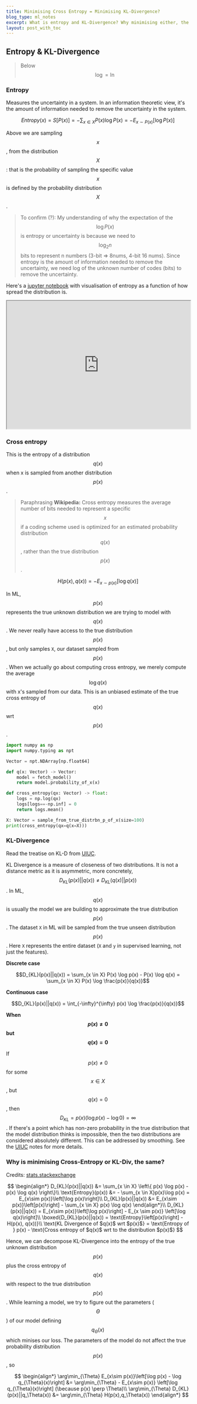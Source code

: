 ```yaml
---
title: Minimising Cross Entropy = Minimising KL-Divergence?
blog_type: ml_notes
excerpt: What is entropy and KL-Divergence? Why minimising either, the same?
layout: post_with_toc
---
```

## Entropy & KL-Divergence

> Below $$ \log = \ln $$

### Entropy
Measures the uncertainty in a system. In an information theoretic view, it's the
amount of information needed to remove the uncertainty in the system.

$$Entropy(x) = S\left[P(x)\right] = - \sum_{x \in X}P(x)\log P(x) = - E_{x \sim P(x)} [\log P(x)]$$

Above we are sampling $$x$$, from the distribution $$X$$: that is the probability of
sampling the specific value $$x$$ is defined by the probability distribution $$X$$. 
> To confirm (?): My understanding of why the expectation of the $$\log P(x)$$ is entropy or uncertainty
> is because we need to $$\log_2 n$$ bits to represent n numbers
> (3-bit => 8nums, 4-bit 16 nums). Since entropy is the amount of information needed to
> remove the uncertainty, we need log of the unknown number of codes (bits) to remove
> the uncertainty.

Here's a [jupyter notebook](https://nbviewer.org/gist/psvishnu91/738cbc59e9f80fa72c3942e9aa2cfd48) 
with visualisation of entropy as a function of how spread the distribution is.

<iframe 
    src="https://nbviewer.org/gist/psvishnu91/738cbc59e9f80fa72c3942e9aa2cfd48"
    title="Entropy as a function of how spread out a distribution is."
    width="100%" height="350"
>
</iframe>

### Cross entropy

This is the entropy of a distribution $$q(x)$$ when x is sampled from another distribution
$$p(x)$$. 

> Paraphrasing **Wikipedia:** Cross entropy measures the average number of bits needed to represent
> a specific $$x$$ if a coding scheme used is optimized for an
> estimated probability distribution $$q(x)$$, rather than the true distribution $$p(x)$$.

$$ H(p(x), q(x)) = - E_{x \sim p(x)}\left[ \log q(x) \right] $$

In ML, $$p(x)$$ represents the true unknown distribution we are trying to model with $$q(x)$$.
We never really have access to the true distribution $$p(x)$$, but only samples `X`, our
dataset sampled from $$p(x)$$. When we actually go about computing cross entropy, we merely
compute the average $$\log q(x)$$ with x's sampled from our data. This is an unbiased estimate
of the true cross entropy of $$q(x)$$ wrt $$p(x)$$.

``` python
import numpy as np
import numpy.typing as npt

Vector = npt.NDArray[np.float64]

def q(x: Vector) -> Vector:
    model = fetch_model()
    return model.probability_of_x(x)

def cross_entropy(qx: Vector) -> float:
    logs = np.log(qx)
    logs[logs==-np.inf] = 0
    return logs.mean()

X: Vector = sample_from_true_distrbn_p_of_x(size=100)
print(cross_entropy(qx=q(x=X)))
```

### KL-Divergence
Read the treatise on KL-D from [UIUC](http://hanj.cs.illinois.edu/cs412/bk3/KL-divergence.pdf).

KL Divergence is a measure of closeness of two distributions. It is not a distance metric
as it is asymmetric, more concretely, $$D_{KL}(p(x)||q(x)) \neq D_{KL}(q(x)||p(x))$$.
In ML, $$q(x)$$ is usually the model we are building to approximate the true distribution
$$p(x)$$. The dataset `X` in ML will be sampled from the true unseen distribution $$p(x)$$.
Here `X` represents the entire dataset (`X` and `y` in supervised learning, not just the features).

**Discrete case**

$$D_{KL}(p(x)||q(x)) =  \sum_{x \in X} P(x) \log p(x) - P(x) \log q(x) =  \sum_{x \in X} P(x) \log \frac{p(x)}{q(x)}$$

**Continuous case**

$$D_{KL}(p(x)||q(x)) = \int_{-\infty}^{\infty} p(x) \log \frac{p(x)}{q(x)}$$

**When $$p(x) \neq 0$$ but $$q(x) = 0$$**

If $$p(x) \neq 0$$ for some $$x \in X$$, but $$q(x) = 0$$, 
then $$D_{KL} = p(x) (\log p(x) - \log 0) = \infty$$. If there's a point which has non-zero
probability in the true distribution that the model distribution thinks is impossible,
then the two distributions are considered absolutely different. This can be addressed
by smoothing. See the [UIUC](http://hanj.cs.illinois.edu/cs412/bk3/KL-divergence.pdf) notes
for more details.

### Why is minimising Cross-Entropy or KL-Div, the same?

Credits: [stats.stackexchange](https://stats.stackexchange.com/a/357974/84357)

$$ 
\begin{align*}
D_{KL}(p(x)||q(x)) &= \sum_{x \in X} \left\{ p(x) \log p(x) - p(x) \log q(x) \right\}\\
\text{Entropy}(p(x)) &= - \sum_{x \in X}p(x)\log p(x) = E_{x\sim p(x)}\left[\log p(x)\right]\\
D_{KL}(p(x)||q(x)) &= E_{x\sim p(x)}\left[p(x)\right] - \sum_{x \in X} p(x) \log q(x)
\end{align*}\\
D_{KL}(p(x)||q(x)) = E_{x\sim p(x)}\left[\log p(x)\right] - E_{x \sim p(x)} \left[\log q(x)\right]\\
\boxed{D_{KL}(p(x)||q(x)) = \text{Entropy}\left[p(x)\right] - H(p(x), q(x))}\\
\text{KL Divergence of $q(x)$ wrt $p(x)$} = \text{Entropy of } p(x) - \text{Cross entropy of $q(x)$ wrt to the distribution $p(x)$} 
$$

Hence, we can decompose KL-Divergence into the entropy of the true unknown distribution $$p(x)$$
plus the cross entropy of $$q(x)$$ with respect to the true distribution $$p(x)$$.
While learning a model, we try to figure out the parameters ($$\Theta$$) of our model defining $$q_{\Theta}(x)$$
which minises our loss. The parameters of the model do not affect the true probability
distribution $$p(x)$$, so 

$$ 
\begin{align*}
\arg\min_{\Theta} E_{x\sim p(x)}\left[\log p(x) - \log q_{\Theta}(x)\right] &= \arg\min_{\Theta} - E_{x\sim p(x)} \left[\log q_{\Theta}(x)\right] (\because p(x) \perp \Theta)\\
\arg\min_{\Theta} D_{KL}(p(x)||q_\Theta(x)) &=  \arg\min_{\Theta} H(p(x),q_\Theta(x)) 
\end{align*}
$$
